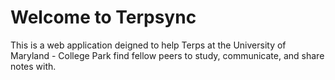 # Welcome to Terpsync
This is a web application deigned to help Terps at the University of Maryland - College Park find fellow peers to study, communicate, and share notes with.
